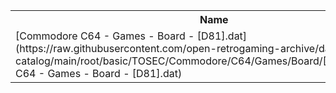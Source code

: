 <table>
<tr><th>Name</th><th>Size</th></tr>
<tr><td>
[Commodore C64 - Games - Board - [D81].dat](https://raw.githubusercontent.com/open-retrogaming-archive/dat-catalog/main/root/basic/TOSEC/Commodore/C64/Games/Board/[D81]/Commodore C64 - Games - Board - [D81].dat)
</td><td>1411</td></tr>
</table>
